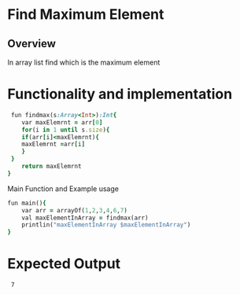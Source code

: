 # Find Maximum Element 
## Overview
In array list find which is the maximum element

# Functionality and implementation

```ruby
 fun findmax(s:Array<Int>):Int{
	var maxElemrnt = arr[0]
	for(i in 1 until s.size){
	if(arr[i]<maxElemrnt){
	maxElemrnt =arr[i]
 	}
 }
 	return maxElemrnt
}
```

Main Function and Example usage

```ruby
fun main(){
	var arr = arrayOf(1,2,3,4,6,7)
	val maxElementInArray = findmax(arr)
	printlin("maxElementInArray $maxElementInArray")
}
```

# Expected Output
```
 7
```
